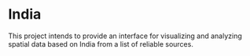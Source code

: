 India
=====
This project intends to provide an interface for visualizing and analyzing spatial data based on India from a list of reliable sources.